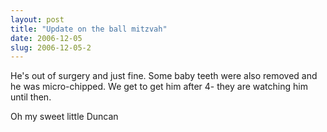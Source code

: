 ```yaml
---
layout: post
title: "Update on the ball mitzvah"
date: 2006-12-05
slug: 2006-12-05-2
---
```


He&apos;s out of surgery and just fine.  Some baby teeth were also removed and he was micro-chipped.  We get to get him after 4-  they are watching him until then.


Oh my sweet little Duncan

